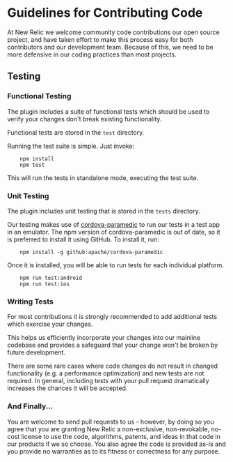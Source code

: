 # Guidelines for Contributing Code

At New Relic we welcome community code contributions our open source project,
and have taken effort to make this process easy for both contributors and our
development team. Because of this, we need to be more defensive in our coding
practices than most projects.

## Testing
### Functional Testing
The plugin includes a suite of functional tests which should be used to
verify your changes don't break existing functionality.

Functional tests are stored in the `test` directory.

Running the test suite is simple.  Just invoke:
```
    npm install
    npm test
```

This will run the tests in standalone mode, executing the test suite.
### Unit Testing
The plugin includes unit testing that is stored in the `tests` directory. 

Our testing makes use of [cordova-paramedic](https://github.com/apache/cordova-paramedic) to run our tests in a test app in an emulator. The npm version of cordova-paramedic is out of date, so it is preferred to install it using GitHub. To install it, run:
```
    npm install -g github:apache/cordova-paramedic
```
Once it is installed, you will be able to run tests for each individual platform.
```
    npm run test:android
    npm run test:ios
```


### Writing Tests

For most contributions it is strongly recommended to add additional tests which
exercise your changes.

This helps us efficiently incorporate your changes into our mainline codebase
and provides a safeguard that your change won't be broken by future development.

There are some rare cases where code changes do not result in changed
functionality (e.g. a performance optimization) and new tests are not required.
In general, including tests with your pull request dramatically increases the
chances it will be accepted.

### And Finally...

You are welcome to send pull requests to us - however, by doing so you agree that you are granting New Relic a non-exclusive, non-revokable, no-cost license to use the code, algorithms, patents, and ideas in that code in our products if we so choose. You also agree the code is provided as-is and you provide no warranties as to its fitness or correctness for any purpose.
